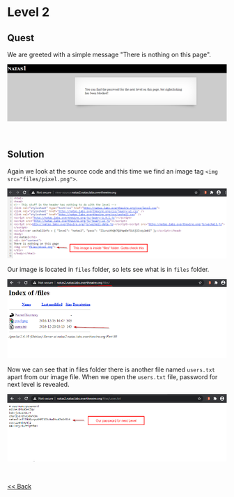 # Level 2

## Quest
We are greeted with a simple message "There is nothing on this page".

![Level 2 image](./images/Level2.png)

<br/>

## Solution
Again we look at the source code and this time we find an image tag `<img src="files/pixel.png">`. 

![Level 2 solution Image](./images/Level2_solution.png)
<br/>

Our image is located in `files` folder, so lets see what is in `files` folder.

![Level 2.1 solution Image](./images/Level2.1_solution.png)
<br/>

Now we can see that in files folder there is another file named `users.txt` apart from our image file. When we open the `users.txt` file, password for next level is revealed.

![Level 2.3 solution Image](./images/Level2.3_solution.png)

<br/>

[<< Back](https://grey-fish.github.io/Natas/index.html)
